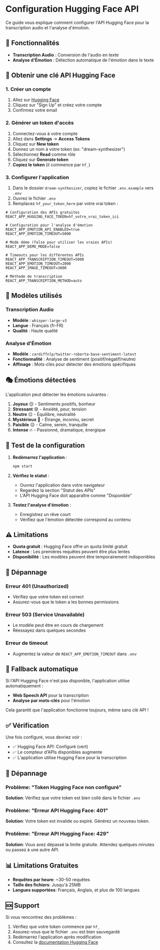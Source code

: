 # Configuration Hugging Face API

Ce guide vous explique comment configurer l'API Hugging Face pour la transcription audio et l'analyse d'émotion.

## 🎯 Fonctionnalités

- **Transcription Audio** : Conversion de l'audio en texte
- **Analyse d'Émotion** : Détection automatique de l'émotion dans le texte

## 🔑 Obtenir une clé API Hugging Face

### 1. Créer un compte
1. Allez sur [Hugging Face](https://huggingface.co/)
2. Cliquez sur "Sign Up" et créez votre compte
3. Confirmez votre email

### 2. Générer un token d'accès
1. Connectez-vous à votre compte
2. Allez dans **Settings** → **Access Tokens**
3. Cliquez sur **New token**
4. Donnez un nom à votre token (ex: "dream-synthesizer")
5. Sélectionnez **Read** comme rôle
6. Cliquez sur **Generate token**
7. **Copiez le token** (il commence par `hf_`)

### 3. Configurer l'application
1. Dans le dossier `dream-synthesizer`, copiez le fichier `.env.example` vers `.env`
2. Ouvrez le fichier `.env`
3. Remplacez `hf_your_token_here` par votre vrai token :

```env
# Configuration des APIs gratuites
REACT_APP_HUGGING_FACE_TOKEN=hf_votre_vrai_token_ici

# Configuration pour l'analyse d'émotion
REACT_APP_EMOTION_API_ENABLED=true
REACT_APP_EMOTION_TIMEOUT=5000

# Mode démo (false pour utiliser les vraies APIs)
REACT_APP_DEMO_MODE=false

# Timeouts pour les différentes APIs
REACT_APP_TRANSCRIPTION_TIMEOUT=5000
REACT_APP_EMOTION_TIMEOUT=2000
REACT_APP_IMAGE_TIMEOUT=3000

# Méthode de transcription
REACT_APP_TRANSCRIPTION_METHOD=auto
```

## 🧠 Modèles utilisés

### Transcription Audio
- **Modèle** : `whisper-large-v3`
- **Langue** : Français (fr-FR)
- **Qualité** : Haute qualité

### Analyse d'Émotion
- **Modèle** : `cardiffnlp/twitter-roberta-base-sentiment-latest`
- **Fonctionnalité** : Analyse de sentiment (positif/négatif/neutre)
- **Affinage** : Mots-clés pour détecter des émotions spécifiques

## 🎭 Émotions détectées

L'application peut détecter les émotions suivantes :

1. **Joyeux** 😊 - Sentiments positifs, bonheur
2. **Stressant** 😰 - Anxiété, peur, tension
3. **Neutre** 😐 - Équilibre, neutralité
4. **Mystérieux** 🔮 - Étrange, inconnu, secret
5. **Paisible** 😌 - Calme, serein, tranquille
6. **Intense** 🔥 - Passionné, dramatique, énergique

## 🔧 Test de la configuration

1. **Redémarrez l'application** :
   ```bash
   npm start
   ```

2. **Vérifiez le statut** :
   - Ouvrez l'application dans votre navigateur
   - Regardez la section "Statut des APIs"
   - L'API Hugging Face doit apparaître comme "Disponible"

3. **Testez l'analyse d'émotion** :
   - Enregistrez un rêve court
   - Vérifiez que l'émotion détectée correspond au contenu

## ⚠️ Limitations

- **Quota gratuit** : Hugging Face offre un quota limité gratuit
- **Latence** : Les premières requêtes peuvent être plus lentes
- **Disponibilité** : Les modèles peuvent être temporairement indisponibles

## 🚨 Dépannage

### Erreur 401 (Unauthorized)
- Vérifiez que votre token est correct
- Assurez-vous que le token a les bonnes permissions

### Erreur 503 (Service Unavailable)
- Le modèle peut être en cours de chargement
- Réessayez dans quelques secondes

### Erreur de timeout
- Augmentez la valeur de `REACT_APP_EMOTION_TIMEOUT` dans `.env`

## 🔄 Fallback automatique

Si l'API Hugging Face n'est pas disponible, l'application utilise automatiquement :
- **Web Speech API** pour la transcription
- **Analyse par mots-clés** pour l'émotion

Cela garantit que l'application fonctionne toujours, même sans clé API !

## ✅ Vérification

Une fois configuré, vous devriez voir :
- ✅ Hugging Face API: Configuré (vert)
- ✅ Le compteur d'APIs disponibles augmente
- ✅ L'application utilise Hugging Face pour la transcription

## 🔧 Dépannage

### Problème: "Token Hugging Face non configuré"
**Solution**: Vérifiez que votre token est bien collé dans le fichier `.env`

### Problème: "Erreur API Hugging Face: 401"
**Solution**: Votre token est invalide ou expiré. Générez un nouveau token.

### Problème: "Erreur API Hugging Face: 429"
**Solution**: Vous avez dépassé la limite gratuite. Attendez quelques minutes ou passez à une autre API.

## 📊 Limitations Gratuites

- **Requêtes par heure**: ~30-50 requêtes
- **Taille des fichiers**: Jusqu'à 25MB
- **Langues supportées**: Français, Anglais, et plus de 100 langues

## 🆘 Support

Si vous rencontrez des problèmes :
1. Vérifiez que votre token commence par `hf_`
2. Assurez-vous que le fichier `.env` est bien sauvegardé
3. Redémarrez l'application après modification
4. Consultez la [documentation Hugging Face](https://huggingface.co/docs/api-inference) 